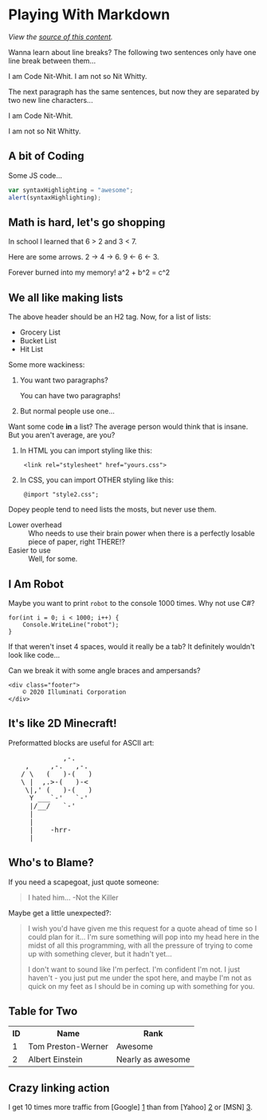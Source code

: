 Playing With Markdown
================================

*View the [source of this content](#).*

Wanna learn about line breaks? The following two sentences only have one line break between them...

I am Code Nit-Whit.
I am not so Nit Whitty.

The next paragraph has the same sentences, but now they are separated by two new line characters...

I am Code Nit-Whit.

I am not so Nit Whitty.


A bit of Coding
-------------------------

Some JS code... 

```javascript
var syntaxHighlighting = "awesome";
alert(syntaxHighlighting);
```

Math is hard, let's go shopping
-------------------------------

In school I learned that 6 > 2 and 3 < 7.

Here are some arrows. 2 -> 4 -> 6. 9 <- 6 <- 3.

Forever burned into my memory! a^2 + b^2 = c^2

We all like making lists
------------------------

The above header should be an H2 tag. Now, for a list of lists:

* Grocery List
* Bucket List
* Hit List

Some more wackiness:

1.  You want two paragraphs?

    You can have two paragraphs!

2.  But normal people use one...

Want some code **in** a list? The average person would think that is insane. But you aren't average, are you?

1. In HTML you can import styling like this:

        <link rel="stylesheet" href="yours.css">

2. In CSS, you can import OTHER styling like this:

        @import "style2.css";

Dopey people tend to need lists the mosts, but never use them.

<dl>
  <dt>Lower overhead</dt>
  <dd>Who needs to use their brain power when there is a perfectly losable piece of paper, right THERE!?</dd>
  <dt>Easier to use</dt>
  <dd>Well, for some.</dd>
</dl>

I Am Robot
------------

Maybe you want to print `robot` to the console 1000 times. Why not use C#?

    for(int i = 0; i < 1000; i++) {
        Console.WriteLine("robot");
    }

If that weren't inset 4 spaces, would it really be a tab? It definitely wouldn't look like code...

Can we break it with some angle braces and ampersands?

    <div class="footer">
        © 2020 Illuminati Corporation
    </div>

It's like 2D Minecraft!
------------

Preformatted blocks are useful for ASCII art:

<pre>
             ,-.
    ,     ,-.   ,-.
   / \   (   )-(   )
   \ |  ,.>-(   )-<
    \|,' (   )-(   )
     Y ___`-'   `-'
     |/__/   `-'
     |
     |
     |    -hrr-
  ___|_____________
</pre>

Who's to Blame?
----------------------

If you need a scapegoat, just quote someone:

> I hated him... -Not the Killer

Maybe get a little unexpected?:

> I wish you'd have given me this request for a quote ahead of time so I
> could plan for it... I'm sure something will pop into my head here in
> the midst of all this programming, with all the pressure of trying to
> come up with something clever, but it hadn't yet...
>
> I don't want to sound like
> I'm perfect. I'm confident I'm not. I just haven't - you
> just put me under the spot here, and maybe I'm not as quick on my feet
> as I should be in coming up with something for you.

Table for Two
-------------

<table>
  <tr>
    <th>ID</th><th>Name</th><th>Rank</th>
  </tr>
  <tr>
    <td>1</td><td>Tom Preston-Werner</td><td>Awesome</td>
  </tr>
  <tr>
    <td>2</td><td>Albert Einstein</td><td>Nearly as awesome</td>
  </tr>
</table>

Crazy linking action
--------------------

I get 10 times more traffic from [Google] [1] than from
[Yahoo] [2] or [MSN] [3].

  [1]: https://google.com/        "Google"
  [2]: http://search.yahoo.com/  "Yahoo Search"
  [3]: http://search.msn.com/    "MSN Search"